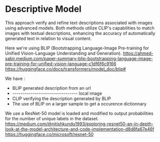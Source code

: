 # Descriptive Model

This approach verify and refine text descriptions associated with images using advanced models.
Both methods utilize CLIP's capabilities to match images with textual descriptions, enhancing the accuracy of automatically generated text in relation to visual content.

Here we're using BLIP (Bootstrapping Language-Image Pre-training for Unified Vision-Language Understanding and Generation).
https://ahmed-sabir.medium.com/paper-summary-blip-bootstrapping-language-image-pre-training-for-unified-vision-language-c1df6f6c9166
https://huggingface.co/docs/transformers/model_doc/blip#

We have :
- BLIP generated description from an url
- --------------------------------- local image
- CLIP verifying the description generated by BLIP
- The use of BLIP on a larger sample to get a occurence dictionnary

We use a ResNet-50 model is loaded and modified to output probabilities for the number of unique labels in the dataset.
https://medium.com/@nitishkundu1993/exploring-resnet50-an-in-depth-look-at-the-model-architecture-and-code-implementation-d8d8fa67e46f
https://huggingface.co/microsoft/resnet-50